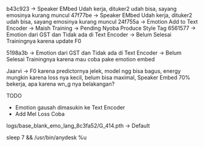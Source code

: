 b43c923 -> Speaker EMbed Udah kerja, dituker2 udah bisa, sayang emosinya kurang muncul
47f77be -> Speaker EMbed Udah kerja, dituker2 udah bisa, sayang emosinya kurang muncul
24f755a -> Emotion Add to Text Encoder -> Maish Training -> Pending Nyoba Produce Style Tag
6561577 -> Emotion dari GST dan Tidak ada di Text Encoder -> Belum Selesai Trainingnya karena update F0

5198a3b -> Emotion dari GST dan Tidak ada di Text Encoder -> Belum Selesai Trainingnya karena mau coba pake emotion embed
<!-- Current -> Emotion Tidak ada di Deocder, Dan Amotion Add setelah Embeddding Phoneme -> Masih Training -->

Jaarvi -> F0 karena predictornya jelek, model ngg bisa bagus, energy mungkin karena loss nya kecil, belum bisa maximal, Speaker Embed 70% bekerja, apa karena wn_g nya belakangan?

TODO
- Emotion gausah dimasukin ke Text Encoder
- Add Mel Loss Coba


logs/base_blank_emo_lang_8c3fa52/G_414.pth -> Default


sleep 7 && /usr/bin/anydesk %u